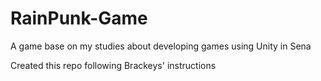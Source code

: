 # RainPunk-Game
A game base on my studies about developing games using Unity in Sena

Created this repo following Brackeys' instructions
